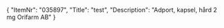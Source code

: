 {
  "ItemNr": "035897",
  "Title": "test",
  "Description": "Adport, kapsel, hård 2 mg Orifarm AB"
}